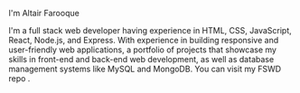 I'm Altair Farooque

I'm a full stack web developer having experience in HTML, CSS, JavaScript, React, Node.js, and Express. With experience in building responsive and user-friendly web applications, a portfolio of projects that showcase my skills in front-end and back-end web development, as well as database management systems like MySQL and MongoDB.
You can visit my FSWD repo .



